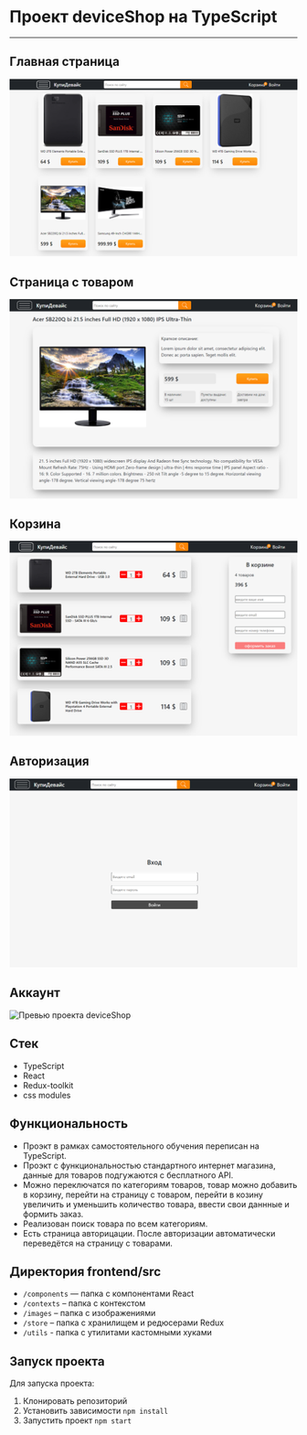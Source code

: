 # Проект deviceShop на TypeScript

---

## Главная страница

![Превью проекта deviceShop](https://github.com/General4056/deviceShop/blob/main/main.png)

## Страница с товаром

![Страница с товаром](https://github.com/General4056/deviceShop/blob/main/devicePage.PNG)

## Корзина

![Превью проекта deviceShop](https://github.com/General4056/deviceShop/blob/main/shoppingCart.PNG)

## Авторизация

![Превью проекта deviceShop](https://github.com/General4056/deviceShop/blob/main/authorization.PNG)

## Аккаунт

![Превью проекта deviceShop](https://github.com/General4056/deviceShop/blob/main/Account.PNG)

## Стек

- TypeScript
- React
- Redux-toolkit
- css modules

## Функциональность

- Проэкт в рамках самостоятельного обучения переписан на TypeScript.
- Проэкт с функциональностью стандартного интернет магазина, данные для товаров подгужаются с бесплатного API.
- Можно переключатся по категориям товаров, товар можно добавить в корзину, перейти на страницу с товаром, перейти в козину увеличить и уменьшить количество товара, ввести свои даннные и формить заказ.
- Реализован поиск товара по всем категориям.
- Есть страница авторицации. После авторизации автоматически переведётся на страницу с товарами.

## Директория frontend/src

- `/components` — папка с компонентами React
- `/contexts` – папка с контекстом
- `/images` – папка с изображениями
- `/store` – папка с хранилищем и редюсерами Redux
- `/utils` - папка с утилитами кастомными хуками

## Запуск проекта

Для запуска проекта:

1. Клонировать репозиторий
2. Установить зависимости `npm install`
3. Запустить проект `npm start`
